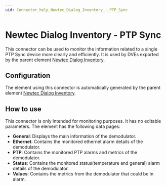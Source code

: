 ```yaml
---
uid: Connector_help_Newtec_Dialog_Inventory_-_PTP_Sync
---
```


# Newtec Dialog Inventory - PTP Sync

This connector can be used to monitor the information related to a single PTP Sync device more clearly and efficiently. It is used by DVEs exported by the parent element [Newtec Dialog Inventory](xref:Connector_help_Newtec_Dialog_Inventory_Technical).

## Configuration

The element using this connector is automatically generated by the parent element [Newtec Dialog Inventory](xref:Connector_help_Newtec_Dialog_Inventory_Technical).

## How to use

This connector is only intended for monitoring purposes. It has no editable parameters.
The element has the following data pages:

- **General**: Displays the main information of the demodulator.
- **Ethernet**: Contains the monitored ethernet alarm details of the demodulator.
- **PTP**: Contains the monitored PTP alarms and metrics of the demodulator.
- **Status**: Contains the monitored status(temperature and general) alarm details of the demodulator.
- **Values**: Contains the metrics from the demodulator that could be in alarm.
